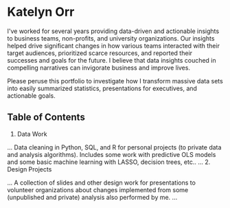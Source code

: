 # Katelyn Orr
I've worked for several years providing data-driven and actionable insights to business teams, non-profits, and university organizations.  Our insights helped drive significant changes in how various teams interacted with their target audiences, prioritized scarce resources, and reported their successes and goals for the future.  I believe that data insights couched in compelling narratives can invigorate business and improve lives.

Please peruse this portfolio to investigate how I transform massive data sets into easily summarized statistics, presentations for executives, and actionable goals.

## Table of Contents
1. Data Work

... Data cleaning in Python, SQL, and R for personal projects (to private data and analysis algorithms).  Includes some work with predictive OLS models and some basic machine learning with LASSO, decision trees, etc.. ...
2. Design Projects

... A collection of slides and other design work for presentations to volunteer organizations about changes implemented from some (unpublished and private) analysis also performed by me. ...
